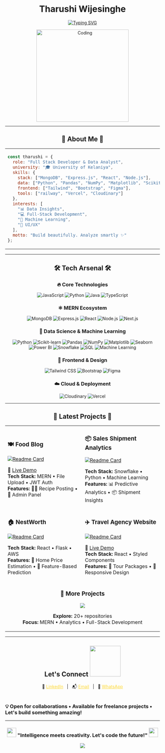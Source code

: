 # <div align="center"> **Tharushi Wijesinghe** </div>
<div align="center">

[![Typing SVG](https://readme-typing-svg.demolab.com?font=JetBrains+Mono&weight=700&size=28&duration=2500&pause=800&color=924dbf&center=true&vCenter=true&multiline=true&width=800&height=120&lines=Full-Stack+Developer+%26+Data+Enthusiast;MERN+Stack+%7C+Insights+%7C+Cloud;Empowering+Ideas+With+Code+%26+Data)](https://git.io/typing-svg)

</div>


<p align="center" ><img align="center" alt="Coding" width="300" src="https://mir-s3-cdn-cf.behance.net/project_modules/disp/601014116770475.6068beff4640a.gif"></p>


---

## <div align="center">🎯 **About Me** 🎯</div>
<div align="center">
<table>
<tr>
<td width="800">
  
```javascript
const tharushi = {
  role: "Full Stack Developer & Data Analyst",
  university: "🎓 University of Kelaniya",
  skills: {
    stack: ["MongoDB", "Express.js", "React", "Node.js"],
    data: ["Python", "Pandas", "NumPy", "Matplotlib", "Scikit-learn"],
    frontend: ["Tailwind", "Bootstrap", "Figma"],
    tools: ["railway", "Vercel", "Cloudinary"]
  },
  interests: [
    "📊 Data Insights",
    "💻 Full-Stack Development",
    "🤖 Machine Learning",
    "🎨 UI/UX"
  ],
  motto: "Build beautifully. Analyze smartly ✨"
};
```

</td>

</tr>
</table>
</div>


---


## <div align="center">🛠️ **Tech Arsenal** 🛠️</div>

<div align="center">

### **🔥 Core Technologies**
![JavaScript](https://img.shields.io/badge/JavaScript-F7DF1E?style=for-the-badge&logo=javascript&logoColor=black&labelColor=000)
![Python](https://img.shields.io/badge/Python-3776AB?style=for-the-badge&logo=python&logoColor=white&labelColor=000)
![Java](https://img.shields.io/badge/Java-ED8B00?style=for-the-badge&logo=openjdk&logoColor=white&labelColor=000)
![TypeScript](https://img.shields.io/badge/TypeScript-007ACC?style=for-the-badge&logo=typescript&logoColor=white&labelColor=000)

### **⚛️ MERN Ecosystem**
![MongoDB](https://img.shields.io/badge/MongoDB-4EA94B?style=for-the-badge&logo=mongodb&logoColor=white&labelColor=000)
![Express.js](https://img.shields.io/badge/Express.js-000000?style=for-the-badge&logo=express&logoColor=white&labelColor=333)
![React](https://img.shields.io/badge/React-20232A?style=for-the-badge&logo=react&logoColor=61DAFB&labelColor=000)
![Node.js](https://img.shields.io/badge/Node.js-43853D?style=for-the-badge&logo=node.js&logoColor=white&labelColor=000)
![Next.js](https://img.shields.io/badge/Next.js-000000?style=for-the-badge&logo=next.js&logoColor=white&labelColor=333)

### **🤖 Data Science & Machine Learning**
![Python](https://img.shields.io/badge/Python-3776AB?style=for-the-badge&logo=python&logoColor=white&labelColor=000)
![Scikit-learn](https://img.shields.io/badge/Scikit--Learn-F7931E?style=for-the-badge&logo=scikit-learn&logoColor=white&labelColor=000)
![Pandas](https://img.shields.io/badge/Pandas-150458?style=for-the-badge&logo=pandas&logoColor=white&labelColor=000)
![NumPy](https://img.shields.io/badge/NumPy-013243?style=for-the-badge&logo=numpy&logoColor=white&labelColor=000)
![Matplotlib](https://img.shields.io/badge/Matplotlib-11557C?style=for-the-badge&logo=plotly&logoColor=white&labelColor=000)
![Seaborn](https://img.shields.io/badge/Seaborn-2E77BC?style=for-the-badge&logo=python&logoColor=white&labelColor=000)
![Power BI](https://img.shields.io/badge/Power%20BI-F2C811?style=for-the-badge&logo=powerbi&logoColor=black&labelColor=000)
![Snowflake](https://img.shields.io/badge/Snowflake-29B5E8?style=for-the-badge&logo=snowflake&logoColor=white&labelColor=000)
![SQL](https://img.shields.io/badge/SQL-4479A1?style=for-the-badge&logo=mysql&logoColor=white&labelColor=000)
![Machine Learning](https://img.shields.io/badge/Machine%20Learning-F58D17?style=for-the-badge&logo=ai&logoColor=white&labelColor=000)


### **🎨 Frontend & Design**
![Tailwind CSS](https://img.shields.io/badge/Tailwind_CSS-38B2AC?style=for-the-badge&logo=tailwind-css&logoColor=white&labelColor=000)
![Bootstrap](https://img.shields.io/badge/Bootstrap-7952B3?style=for-the-badge&logo=bootstrap&logoColor=white&labelColor=000)
![Figma](https://img.shields.io/badge/Figma-F24E1E?style=for-the-badge&logo=figma&logoColor=white&labelColor=000)

### **☁️ Cloud & Deployment**
![Cloudinary](https://img.shields.io/badge/Cloudinary-3448C5?style=for-the-badge&logo=cloudinary&logoColor=white&labelColor=000)
![Vercel](https://img.shields.io/badge/Vercel-000000?style=for-the-badge&logo=vercel&logoColor=white&labelColor=333)

</div>

---


## <div align="center">🌟 **Latest Projects** 🌟</div>

<div align="center">
<table>
<tr>
<td width="50%">

### 🍽️ **Food Blog**
[![Readme Card](https://github-readme-stats.vercel.app/api/pin/?username=Tharushiwijesinghe&repo=Food_Blog&theme=radical&hide_border=true&bg_color=0D1117&title_color=00D4AA&text_color=FFFFFF)](https://github.com/Tharushiwijesinghe/Food_Blog)

🔗 [Live Demo](https://food-blog-ikps.vercel.app/)  
**Tech Stack:** MERN • File Upload • JWT Auth  
**Features:** 🧑‍🍳 Recipe Posting • 🔐 Admin Panel

</td>
<td width="50%">

### 📦 **Sales Shipment Analytics**
[![Readme Card](https://github-readme-stats.vercel.app/api/pin/?username=Tharushiwijesinghe&repo=Sales_Shipment_Analytics&theme=radical&hide_border=true&bg_color=0D1117&title_color=00D4AA&text_color=FFFFFF)](https://github.com/Tharushiwijesinghe/Sales_Shipment_Analytics)

**Tech Stack:** Snowflake • Python • Machine Learning  
**Features:** 📊 Predictive Analytics • 📦 Shipment Insights

</td>
</tr>
<tr>
<td width="50%">

### 🏠 **NestWorth**
[![Readme Card](https://github-readme-stats.vercel.app/api/pin/?username=Tharushiwijesinghe&repo=NestWorth&theme=radical&hide_border=true&bg_color=0D1117&title_color=00D4AA&text_color=FFFFFF)](https://github.com/Tharushiwijesinghe/NestWorth)

**Tech Stack:** React • Flask • AWS  
**Features:** 📐 Home Price Estimation • 📍 Feature-Based Prediction

</td>
<td width="50%">

### ✈️ **Travel Agency Website**
[![Readme Card](https://github-readme-stats.vercel.app/api/pin/?username=Tharushiwijesinghe&repo=Travel-Agency&theme=radical&hide_border=true&bg_color=0D1117&title_color=00D4AA&text_color=FFFFFF)](https://github.com/Tharushiwijesinghe/Travel-Agency)

🔗 [Live Demo](https://kvabhaya.github.io/Travel-Agency/)  
**Tech Stack:** React • Styled Components  
**Features:** 🧳 Tour Packages • 📱 Responsive Design

</td>
</tr>
<tr>
<td colspan="2" align="center">

### 🚀 **More Projects**
<a href="https://github.com/Tharushiwijesinghe?tab=repositories">
  <img src="https://img.shields.io/badge/View%20All%20Projects-00D4AA?style=for-the-badge&logo=github&logoColor=white&labelColor=000"/>
</a>

**Explore:** 20+ repositories  
**Focus:** MERN • Analytics • Full-Stack Development

</td>
</tr>
</table>
</div>


---



## <div align="center"> **Let's Connect** <img src='https://raw.githubusercontent.com/ShahriarShafin/ShahriarShafin/main/Assets/handshake.gif' width="100px"></div>

<div align="center">
  💼 <a href="https://www.linkedin.com/in/tharushi-wijesinghe" target="_blank" style="color: #fdd835;">LinkedIn</a> &nbsp; | &nbsp;
  📬 <a href="mailto:tharushiwijesinghe99@gmail.com" target="_blank" style="color: #fdd835;">Email</a> &nbsp; | &nbsp;
  💬 <a href="https://wa.me/94763957457" target="_blank" style="color: #fdd835;">WhatsApp</a>
</div>




<br>

### **💡 Open for collaborations • Available for freelance projects • Let's build something amazing!**

</div>

---

<div align="center">

### <img src="https://media.giphy.com/media/WUlplcMpOCEmTGBtBW/giphy.gif" width="30"> **"Intelligence meets creativity. Let's code the future!"** <img src="https://media.giphy.com/media/WUlplcMpOCEmTGBtBW/giphy.gif" width="30">

<img src="https://capsule-render.vercel.app/api?type=waving&color=gradient&customColorList=6,11,20&height=100&section=footer"/>
</div>
